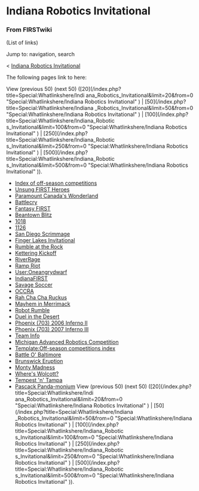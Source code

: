 # Indiana Robotics Invitational

### From FIRSTwiki

(List of links)

Jump to: navigation, search

&lt; [Indiana Robotics
Invitational](/index.php?title=Indiana_Robotics_Invitational&redirect=no
"Indiana Robotics Invitational" )  

The following pages link to here:

View (previous 50) (next 50) ([20](/index.php?title=Special:Whatlinkshere/Indi
ana_Robotics_Invitational&limit=20&from=0 "Special:Whatlinkshere/Indiana
Robotics Invitational" ) | [50](/index.php?title=Special:Whatlinkshere/Indiana
_Robotics_Invitational&limit=50&from=0 "Special:Whatlinkshere/Indiana Robotics
Invitational" ) | [100](/index.php?title=Special:Whatlinkshere/Indiana_Robotic
s_Invitational&limit=100&from=0 "Special:Whatlinkshere/Indiana Robotics
Invitational" ) | [250](/index.php?title=Special:Whatlinkshere/Indiana_Robotic
s_Invitational&limit=250&from=0 "Special:Whatlinkshere/Indiana Robotics
Invitational" ) | [500](/index.php?title=Special:Whatlinkshere/Indiana_Robotic
s_Invitational&limit=500&from=0 "Special:Whatlinkshere/Indiana Robotics
Invitational" )).

  * [Index of off-season competitions](/index.php/Index_of_off-season_competitions "Index of off-season competitions" )
  * [Unsung FIRST Heroes](/index.php/Unsung_FIRST_Heroes "Unsung FIRST Heroes" )
  * [Paramount Canada's Wonderland](/index.php/Paramount_Canada%27s_Wonderland "Paramount Canada's Wonderland" )
  * [Battlecry](/index.php/Battlecry "Battlecry" )
  * [Fantasy FIRST](/index.php/Fantasy_FIRST "Fantasy FIRST" )
  * [Beantown Blitz](/index.php/Beantown_Blitz "Beantown Blitz" )
  * [1018](/index.php/1018 "1018" )
  * [1126](/index.php/1126 "1126" )
  * [San Diego Scrimmage](/index.php/San_Diego_Scrimmage "San Diego Scrimmage" )
  * [Finger Lakes Invitational](/index.php/Finger_Lakes_Invitational "Finger Lakes Invitational" )
  * [Rumble at the Rock](/index.php/Rumble_at_the_Rock "Rumble at the Rock" )
  * [Kettering Kickoff](/index.php/Kettering_Kickoff "Kettering Kickoff" )
  * [RiverRage](/index.php/RiverRage "RiverRage" )
  * [Ramp Riot](/index.php/Ramp_Riot "Ramp Riot" )
  * [User:Oneangrydwarf](/index.php/User:Oneangrydwarf "User:Oneangrydwarf" )
  * [IndianaFIRST](/index.php/IndianaFIRST "IndianaFIRST" )
  * [Savage Soccer](/index.php/Savage_Soccer "Savage Soccer" )
  * [OCCRA](/index.php/OCCRA "OCCRA" )
  * [Rah Cha Cha Ruckus](/index.php/Rah_Cha_Cha_Ruckus "Rah Cha Cha Ruckus" )
  * [Mayhem in Merrimack](/index.php/Mayhem_in_Merrimack "Mayhem in Merrimack" )
  * [Robot Rumble](/index.php/Robot_Rumble "Robot Rumble" )
  * [Duel in the Desert](/index.php/Duel_in_the_Desert "Duel in the Desert" )
  * [Phoenix (703) 2006 Inferno II](/index.php/Phoenix_%28703%29_2006_Inferno_II "Phoenix \(703\) 2006 Inferno II" )
  * [Phoenix (703) 2007 Inferno III](/index.php/Phoenix_%28703%29_2007_Inferno_III "Phoenix \(703\) 2007 Inferno III" )
  * [Team Info](/index.php/Team_Info "Team Info" )
  * [Michigan Advanced Robotics Competition](/index.php/Michigan_Advanced_Robotics_Competition "Michigan Advanced Robotics Competition" )
  * [Template:Off-season competitions index](/index.php/Template:Off-season_competitions_index "Template:Off-season competitions index" )
  * [Battle O' Baltimore](/index.php/Battle_O%27_Baltimore "Battle O' Baltimore" )
  * [Brunswick Eruption](/index.php/Brunswick_Eruption "Brunswick Eruption" )
  * [Monty Madness](/index.php/Monty_Madness "Monty Madness" )
  * [Where's Wolcott?](/index.php/Where%27s_Wolcott%3F "Where's Wolcott?" )
  * [Tempest 'n' Tampa](/index.php/Tempest_%27n%27_Tampa "Tempest 'n' Tampa" )
  * [Pascack Panda-monium](/index.php/Pascack_Panda-monium "Pascack Panda-monium" )
View (previous 50) (next 50) ([20](/index.php?title=Special:Whatlinkshere/Indi
ana_Robotics_Invitational&limit=20&from=0 "Special:Whatlinkshere/Indiana
Robotics Invitational" ) | [50](/index.php?title=Special:Whatlinkshere/Indiana
_Robotics_Invitational&limit=50&from=0 "Special:Whatlinkshere/Indiana Robotics
Invitational" ) | [100](/index.php?title=Special:Whatlinkshere/Indiana_Robotic
s_Invitational&limit=100&from=0 "Special:Whatlinkshere/Indiana Robotics
Invitational" ) | [250](/index.php?title=Special:Whatlinkshere/Indiana_Robotic
s_Invitational&limit=250&from=0 "Special:Whatlinkshere/Indiana Robotics
Invitational" ) | [500](/index.php?title=Special:Whatlinkshere/Indiana_Robotic
s_Invitational&limit=500&from=0 "Special:Whatlinkshere/Indiana Robotics
Invitational" )).

